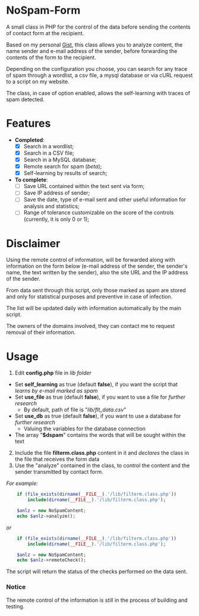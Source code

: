 NoSpam-Form
===========

A small class in PHP for the control of the data before sending the contents of contact form at the recipient.

Based on my personal [Gist](https://gist.github.com/A35G/10366883 "Check Link and Filter text"), this class allows you to analyze content, the name sender and e-mail address of the sender, before forwarding the contents of the form to the recipient.

Depending on the configuration you choose, you can search for any trace of spam through a wordlist, a csv file, a mysql database or via cURL request to a script on my website.

The class, in case of option enabled, allows the self-learning with traces of spam detected.

Features
===============

-	**Completed**:
	- [x] Search in a wordlist;
	- [x] Search in a CSV file;
	- [x] Search in a MySQL database;
	- [x] Remote search for spam (_beta_);
	- [x] Self-learning by results of search;

- **To complete**:
	- [	] Save URL contained within the text sent via form;
	- [ ] Save IP address of sender;
	- [ ] Save the date, type of e-mail sent and other useful information for analysis and statistics;
	- [ ] Range of tolerance customizable on the score of the controls (currently, it is only 0 or 1);

Disclaimer
===============

Using the remote control of information, will be forwarded along with information on the form below (e-mail address of the sender, the sender's name, the text written by the sender), also the site URL and the IP address of the sender.

From data sent through this script, only those marked as spam are stored and only for statistical purposes and preventive in case of infection.

The list will be updated daily with information automatically by the main script.

The owners of the domains involved, they can contact me to request removal of their information.

Usage
===============

1. Edit **config.php** file in _lib folder_
  * Set **self_learning** as true (default **false**), if you want the script that _learns by e-mail marked as spam_
  * Set **use_file** as true (default **false**), if you want to use a file for _further research_
    * By default, path of file is "_lib/flt_data.csv_"
  * Set **use_db** as true (default **false**), if you want to use a database for _further research_
    * Valuing the variables for the database connection
  * The array "**$dspam**" contains the words that will be sought within the text
2. Include the file **filterm.class.php** content in it and _declares_ the class in the file that receives the form data
3. Use the "analyze" contained in the class, to control the content and the sender transmitted by contact form.

*For example:*
```php
	if (file_exists(dirname(__FILE__).'/lib/filterm.class.php'))
		include(dirname(__FILE__).'/lib/filterm.class.php');

	$anlz = new NoSpamContent;
	echo $anlz->analyze();
```

*or*

```php
	if (file_exists(dirname(__FILE__).'/lib/filterm.class.php'))
		include(dirname(__FILE__).'/lib/filterm.class.php');

	$anlz = new NoSpamContent;
	echo $anlz->remoteCheck();
```

The script will return the status of the checks performed on the data sent.

### Notice

The remote control of the information is still in the process of building and testing.